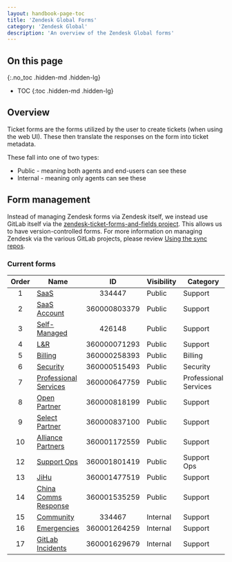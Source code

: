 ```yaml
---
layout: handbook-page-toc
title: 'Zendesk Global Forms'
category: 'Zendesk Global'
description: 'An overview of the Zendesk Global forms'
---
```


## On this page
{:.no_toc .hidden-md .hidden-lg}

- TOC
{:toc .hidden-md .hidden-lg}

## Overview

Ticket forms are the forms utilized by the user to create tickets (when using the web UI). These then translate the responses on the form into ticket metadata.

These fall into one of two types:

* Public - meaning both agents and end-users can see these
* Internal - meaning only agents can see these

## Form management

Instead of managing Zendesk forms via Zendesk itself, we instead use GitLab
itself via the
[zendesk-ticket-forms-and-fields project](https://gitlab.com/gitlab-com/support/support-ops/zendesk-ticket-forms-and-fields).
This allows us to have version-controlled forms. For more information on
managing Zendesk via the various GitLab projects, please review
[Using the sync repos](sync_repos.html).

### Current forms

| Order | Name | ID | Visibility | Category |
|:-----:|------|:--:|------------|----------|
| 1 | [SaaS](https://gitlab.zendesk.com/agent/admin/ticket_forms/edit/334447) | 334447 | Public | Support |
| 2 | [SaaS Account](https://gitlab.zendesk.com/agent/admin/ticket_forms/edit/360000803379) | 360000803379 | Public | Support |
| 3 | [Self-Managed](https://gitlab.zendesk.com/agent/admin/ticket_forms/edit/426148) | 426148 | Public | Support |
| 4 | [L&R](https://gitlab.zendesk.com/agent/admin/ticket_forms/edit/360000071293) | 360000071293 | Public | Support |
| 5 | [Billing](https://gitlab.zendesk.com/agent/admin/ticket_forms/edit/360000258393) | 360000258393 | Public | Billing |
| 6 | [Security](https://gitlab.zendesk.com/agent/admin/ticket_forms/edit/360000515493) | 360000515493 | Public | Security |
| 7 | [Professional Services](https://gitlab.zendesk.com/agent/admin/ticket_forms/edit/360000647759) | 360000647759 | Public | Professional Services |
| 8 | [Open Partner](https://gitlab.zendesk.com/agent/admin/ticket_forms/edit/360000818199) | 360000818199 | Public | Support |
| 9 | [Select Partner](https://gitlab.zendesk.com/agent/admin/ticket_forms/edit/360000837100) | 360000837100 | Public | Support |
| 10 | [Alliance Partners](https://gitlab.zendesk.com/agent/admin/ticket_forms/edit/360001172559) | 360001172559 | Public | Support |
| 12 | [Support Ops](https://gitlab.zendesk.com/agent/admin/ticket_forms/edit/360001801419) | 360001801419 | Public | Support Ops |
| 13 | [JiHu](https://gitlab.zendesk.com/agent/admin/ticket_forms/edit/360001477519) | 360001477519 | Public | Support |
| 14 | [China Comms Response](https://gitlab.zendesk.com/agent/admin/ticket_forms/edit/360001535259) | 360001535259 | Public | Support |
| 15 | [Community](https://gitlab.zendesk.com/agent/admin/ticket_forms/edit/334467) | 334467 | Internal | Support |
| 16 | [Emergencies](https://gitlab.zendesk.com/agent/admin/ticket_forms/edit/360001264259) | 360001264259 | Internal | Support |
| 17 | [GitLab Incidents](https://gitlab.zendesk.com/agent/admin/ticket_forms/edit/360001629679) | 360001629679 | Internal | Support |
